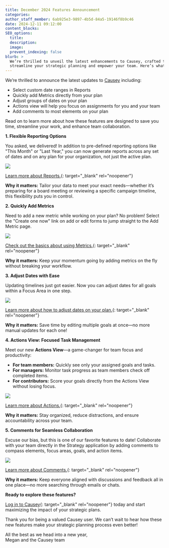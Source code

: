 ```yaml
---
title: December 2024 Features Announcement
categories:
author_staff_member: 6ab925e3-9897-4b5d-84a5-19146f8b9c46
date: 2024-12-11 09:12:00
content_blocks:
SEO_options:
  title:
  description:
  image:
  prevent_indexing: false
blurb: >
  We’re thrilled to unveil the latest enhancements to Causey, crafted to
  streamline your strategic planning and empower your team. Here’s what’s new.
---
```

We’re thrilled to announce the latest updates to [Causey](http://www.causey.app/) including:

* Select custom date ranges in Reports
* Quickly add Metrics directly from your plan
* Adjust groups of dates on your plan
* Actions view will help you focus on assignments for you and your team
* Add comments to most elements on your plan

Read on to learn more about how these features are designed to save you time, streamline your work, and enhance team collaboration.

**1\. Flexible Reporting Options**

You asked, we delivered! In addition to pre-defined reporting options like "This Month" or "Last Year," you can now generate reports across any set of dates and on any plan for your organization, not just the active plan.

![](/uploads/912024.png)

[Learn more about Reports.](https://help.causey.app/articles/175-reports/){: target="_blank" rel="noopener"}

**Why it matters:** Tailor your data to meet your exact needs—whether it’s preparing for a board meeting or reviewing a specific campaign timeline, this flexibility puts you in control.

**2\. Quickly Add Metrics**

Need to add a new metric while working on your plan? No problem! Select the "Create one now" link on add or edit forms to jump straight to the Add Metric page.

![](/uploads/not-seeing-the-metric-you-re-looking-for-create-one-now-1.png)

[Check out the basics about using Metrics.](https://help.causey.app/articles/156-metrics-basics/){: target="_blank" rel="noopener"}

**Why it matters:** Keep your momentum going by adding metrics on the fly without breaking your workflow.

**3\. Adjust Dates with Ease**

Updating timelines just got easier. Now you can adjust dates for all goals within a Focus Area in one step.

![](/uploads/date-adjuster.png)

[Learn more about how to adjust dates on your plan.](https://help.causey.app/articles/193-adjust-plan-dates/){: target="_blank" rel="noopener"}

**Why it matters:** Save time by editing multiple goals at once—no more manual updates for each one!

**4\. Actions View: Focused Task Management**

Meet our new **Actions View**—a game-changer for team focus and productivity:

* **For team members:** Quickly see only your assigned goals and tasks.
* **For managers:** Monitor task progress as team members check off completed items.
* **For contributors:** Score your goals directly from the Actions View without losing focus.

![](/uploads/dashboard.png)

[Learn more about Actions.](https://help.causey.app/articles/187-action-view?auth=true){: target="_blank" rel="noopener"}

**Why it matters:** Stay organized, reduce distractions, and ensure accountability across your team.

**5\. Comments for Seamless Collaboration**

Excuse our bias, but this is one of our favorite features to date! Collaborate with your team directly in the Strategy application by adding comments to compass elements, focus areas, goals, and action items.

![](/uploads/ad-4nxfnars0fndccra4-5s8kb5dnh-ax-b9kvwd6grjisilxl7ljqmvrk4ghroc6bdk4wogndf1pwsmkr259ub-f9h1bqgniei6xngczryh-3ivtrtx37db0oe.gif)

[Learn more about Comments.](https://help.causey.app/articles/192-comments/){: target="_blank" rel="noopener"}

**Why it matters:** Keep everyone aligned with discussions and feedback all in one place—no more searching through emails or chats.

**Ready to explore these features?**

[Log in to Causey](https://app.causey.app/sign_in){: target="_blank" rel="noopener"} today and start maximizing the impact of your strategic plans.

Thank you for being a valued Causey user. We can’t wait to hear how these new features make your strategic planning process even better!

All the best as we head into a new year,<br>Megan and the Causey team